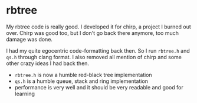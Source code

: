 rbtree
======

My rbtree code is really good. I developed it for chirp, a project I burned out
over. Chirp was good too, but I don't go back there anymore, too much damage was
done.

I had my quite egocentric code-formatting back then. So I run `rbtree.h` and
`qs.h` through clang format. I also removed all mention of chirp and some other
crazy ideas I had back then.

* `rbtree.h` is now a humble red-black tree implementation
* `qs.h` is a humble queue, stack and ring implementation
* performance is very well and it should be very readable and good for learning
